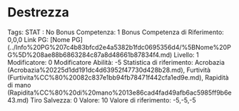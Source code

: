 # Destrezza

Tags: STAT
: No
Bonus Competenza: 1
Bonus Competenza di Riferimento: 0,0,0
Link PG: [Nome PG] (../Info%20PG%207c4b83bfcd2e4a5382b1fdc0695356d4/%5BNome%20PG%5D%208ae88b6863284c87a8d48661b87834f4.md)
Livello: 1
Modificatore: 0
Modificatore  Abilità: -5
Statistica di riferimento: Acrobazia (Acrobazia%20225d1dd191dc4d63952f47730d428b28.md), Furtività (Furtivita%CC%80%20082c837e1bb94fb78471f442cfa1ed9e.md), Rapidità di mano (Rapidita%CC%80%20di%20mano%2013e86cad4fad49afb6ac5985ff9b6e43.md)
Tiro Salvezza: 0
Valore: 10
Valore di riferimento: -5,-5,-5